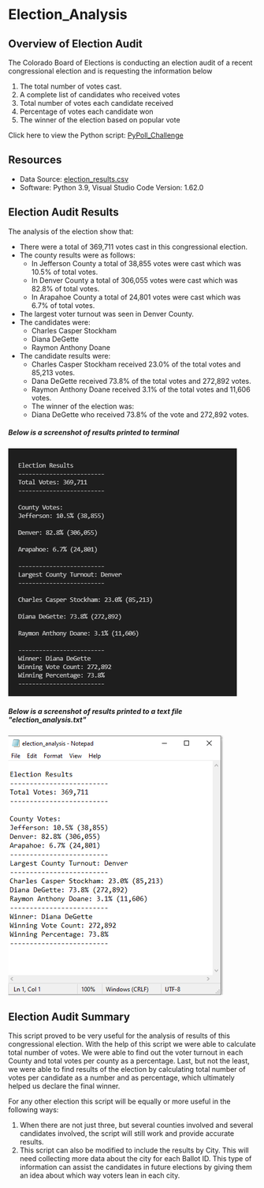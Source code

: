 # Election_Analysis

## Overview of Election Audit
The Colorado Board of Elections is conducting an election audit of a recent congressional election and is requesting the information below
1. The total number of votes cast.
2. A complete list of candidates who received votes
3. Total number of votes each candidate received
4. Percentage of votes each candidate won
5. The winner of the election based on popular vote<br/>

Click here to view the Python script: [PyPoll_Challenge](https://github.com/rmat112/Election_Analysis/blob/main/PyPoll_Challenge.py )

## Resources
- Data Source: [election_results.csv](https://github.com/rmat112/Election_Analysis/blob/main/Resources/election_results.csv)
- Software: Python 3.9, Visual Studio Code Version: 1.62.0

## Election Audit Results
The analysis of the election show that:
- There were a total of 369,711 votes cast in this congressional election.
- The county results were as follows:
  - In Jefferson County a total of 38,855 votes were cast which was 10.5% of total votes.
  - In Denver County a total of 306,055 votes were cast which was 82.8% of total votes.
  - In Arapahoe County a total of 24,801 votes were cast which was 6.7% of total votes.
- The largest voter turnout was seen in Denver County.
- The candidates were:
  - Charles Casper Stockham
  - Diana DeGette
  - Raymon Anthony Doane
- The candidate results were:
  - Charles Casper Stockham received 23.0% of the total votes and 85,213 votes.
  - Dana DeGette received 73.8% of the total votes and 272,892 votes.
  - Raymon Anthony Doane received 3.1% of the total votes and 11,606 votes.
  - The winner of the election was:
  - Diana DeGette who received 73.8% of the vote and 272,892 votes.

##### Below is a screenshot of results printed to terminal
![terminal_output](https://github.com/rmat112/Election_Analysis/blob/main/analysis/terminal_output.png)


##### Below is a screenshot of results printed to a text file "election_analysis.txt"
![Textfile_output](https://github.com/rmat112/Election_Analysis/blob/main/analysis/Textfile__output.png)

## Election Audit Summary
This script proved to be very useful for the analysis of results of this congressional election. With the help of this script we were able to calculate total number of votes. We were able to find out the voter turnout in each County and total votes per county as a percentage. Last, but not the least, we were able to find results of the election by calculating total number of votes per candidate as a number and as percentage, which ultimately helped us declare the final winner.<br/> 

For any other election this script will be equally or more useful in the following ways:
1. When there are not just three, but several counties involved and several candidates involved, the script will still work and provide accurate results.
2. This script can also be modified to include the results by City. This will need collecting more data about the city for each Ballot ID. This type of information can assist the candidates in future elections by giving them an idea about which way voters lean in each city. 

